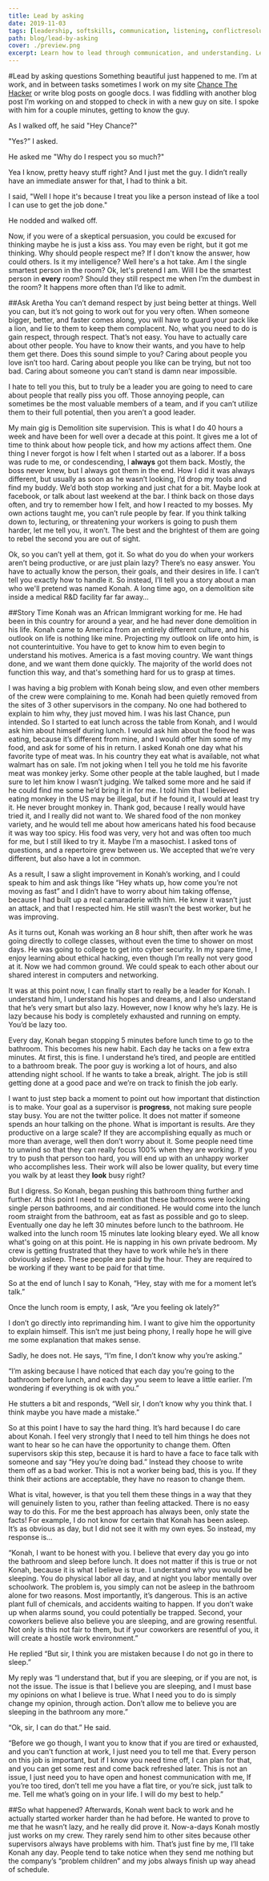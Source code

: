 ```yaml
---
title: Lead by asking
date: 2019-11-03
tags: [leadership, softskills, communication, listening, conflictresolution]
path: blog/lead-by-asking
cover: ./preview.png
excerpt: Learn how to lead through communication, and understanding. Learn to listen to people, and help resolve conflict in the process.
---
```


#Lead by asking questions
Something beautiful just happened to me. I’m at work, and in between tasks sometimes I work on my site <a href="https://chancethehacker.com" rel="nofollow noopener noreferrer" target="_blank">Chance The Hacker</a> or write blog posts on google docs. I was fiddling with another blog post I’m working on and stopped to check in with a new guy on site. I spoke with him for a couple minutes, getting to know the guy.

As I walked off, he said "Hey Chance?"

"Yes?” I asked.

He asked me "Why do I respect you so much?"

Yea I know, pretty heavy stuff right? And I just met the guy. I didn’t really have an immediate answer for that, I had to think a bit.

I said, "Well I hope it's because I treat you like a person instead of like a tool I can use to get the job done."

He nodded and walked off.

Now, if you were of a skeptical persuasion, you could be excused for thinking maybe he is just a kiss ass. You may even be right, but it got me thinking. Why should people respect me? If I don't know the answer, how could others. Is it my intelligence? Well here's a hot take. Am I the single smartest person in the room? Ok, let's pretend I am. Will I be the smartest person in **every** room? Should they still respect me when I’m the dumbest in the room? It happens more often than I’d like to admit.

##Ask Aretha
You can’t demand respect by just being better at things. Well you can, but it’s not going to work out for you very often. When someone bigger, better, and faster comes along, you will have to guard your pack like a lion, and lie to them to keep them complacent. No, what you need to do is gain respect, through respect. That’s not easy. You have to actually care about other people. You have to know their wants, and you have to help them get there. Does this sound simple to you? Caring about people you love isn’t too hard. Caring about people you like can be trying, but not too bad. Caring about someone you can’t stand is damn near impossible.

I hate to tell you this, but to truly be a leader you are going to need to care about people that really piss you off. Those annoying people, can sometimes be the most valuable members of a team, and if you can’t utilize them to their full potential, then you aren’t a good leader.

My main gig is Demolition site supervision. This is what I do 40 hours a week and have been for well over a decade at this point. It gives me a lot of time to think about how people tick, and how my actions affect them. One thing I never forgot is how I felt when I started out as a laborer. If a boss was rude to me, or condescending, I **always** got them back. Mostly, the boss never knew, but I always got them in the end. How I did it was always different, but usually as soon as he wasn’t looking, I’d drop my tools and find my buddy. We’d both stop working and just chat for a bit. Maybe look at facebook, or talk about last weekend at the bar. I think back on those days often, and try to remember how I felt, and how I reacted to my bosses. My own actions taught me, you can’t rule people by fear. If you think talking down to, lecturing, or threatening your workers is going to push them harder, let me tell you, it won’t. The best and the brightest of them are going to rebel the second you are out of sight.

Ok, so you can’t yell at them, got it. So what do you do when your workers aren’t being productive, or are just plain lazy? There’s no easy answer. You have to actually know the person, their goals, and their desires in life. I can’t tell you exactly how to handle it. So instead, I’ll tell you a story about a man who we'll pretend was named Konah. A long time ago, on a demolition site inside a medical R&D facility far far away…

##Story Time
Konah was an African Immigrant working for me. He had been in this country for around a year, and he had never done demolition in his life. Konah came to America from an entirely different culture, and his outlook on life is nothing like mine. Projecting my outlook on life onto him, is not counterintuitive. You have to get to know him to even begin to understand his motives. America is a fast moving country. We want things done, and we want them done quickly. The majority of the world does not function this way, and that's something hard for us to grasp at times.

I was having a big problem with Konah being slow, and even other members of the crew were complaining to me. Konah had been quietly removed from the sites of 3 other supervisors in the company. No one had bothered to explain to him why, they just moved him. I was his last Chance, pun intended. So I started to eat lunch across the table from Konah, and I would ask him about himself during lunch. I would ask him about the food he was eating, because it’s different from mine, and I would offer him some of my food, and ask for some of his in return. I asked Konah one day what his favorite type of meat was. In his country they eat what is available, not what walmart has on sale. I’m not joking when I tell you he told me his favorite meat was monkey jerky. Some other people at the table laughed, but I made sure to let him know I wasn’t judging. We talked some more and he said if he could find me some he’d bring it in for me. I told him that I believed eating monkey in the US may be illegal, but if he found it, I would at least try it. He never brought monkey in. Thank god, because I really would have tried it, and I really did not want to. We shared food of the non monkey variety, and he would tell me about how americans hated his food because it was way too spicy. His food was very, very hot and was often too much for me, but I still liked to try it. Maybe I’m a masochist. I asked tons of questions, and a repertoire grew between us. We accepted that we’re very different, but also have a lot in common.

As a result, I saw a slight improvement in Konah’s working, and I could speak to him and ask things like “Hey whats up, how come you’re not moving as fast” and I didn’t have to worry about him taking offense, because I had built up a real camaraderie with him. He knew it wasn’t just an attack, and that I respected him. He still wasn’t the best worker, but he was improving.

As it turns out, Konah was working an 8 hour shift, then after work he was going directly to college classes, without even the time to shower on most days. He was going to college to get into cyber security. In my spare time, I enjoy learning about ethical hacking, even though I’m really not very good at it. Now we had common ground. We could speak to each other about our shared interest in computers and networking.

It was at this point now, I can finally start to really be a leader for Konah. I understand him, I understand his hopes and dreams, and I also understand that he’s very smart but also lazy. However, now I know why he’s lazy. He is lazy because his body is completely exhausted and running on empty. You’d be lazy too.

Every day, Konah began stopping 5 minutes before lunch time to go to the bathroom. This becomes his new habit. Each day he tacks on a few extra minutes. At first, this is fine. I understand he’s tired, and people are entitled to a bathroom break. The poor guy is working a lot of hours, and also attending night school. If he wants to take a break, alright. The job is still getting done at a good pace and we’re on track to finish the job early.

I want to just step back a moment to point out how important that distinction is to make. Your goal as a supervisor is **progress**, not making sure people stay busy. You are not the twitter police. It does not matter if someone spends an hour talking on the phone. What is important is results. Are they productive on a large scale? If they are accomplishing equally as much or more than average, well then don’t worry about it. Some people need time to unwind so that they can really focus 100% when they are working. If you try to push that person too hard, you will end up with an unhappy worker who accomplishes less. Their work will also be lower quality, but every time you walk by at least they **look** busy right?

But I digress. So Konah, began pushing this bathroom thing further and further. At this point I need to mention that these bathrooms were locking single person bathrooms, and air conditioned. He would come into the lunch room straight from the bathroom, eat as fast as possible and go to sleep. Eventually one day he left 30 minutes before lunch to the bathroom. He walked into the lunch room 15 minutes late looking bleary eyed. We all know what's going on at this point. He is napping in his own private bedroom. My crew is getting frustrated that they have to work while he’s in there obviously asleep. These people are paid by the hour. They are required to be working if they want to be paid for that time.

So at the end of lunch I say to Konah, “Hey, stay with me for a moment let’s talk.”

Once the lunch room is empty, I ask, “Are you feeling ok lately?”

I don’t go directly into reprimanding him. I want to give him the opportunity to explain himself. This isn’t me just being phony, I really hope he will give me some explanation that makes sense.

Sadly, he does not. He says, “I’m fine, I don’t know why you’re asking.”

“I’m asking because I have noticed that each day you’re going to the bathroom before lunch, and each day you seem to leave a little earlier. I’m wondering if everything is ok with you.”

He stutters a bit and responds, “Well sir, I don’t know why you think that. I think maybe you have made a mistake.”

So at this point I have to say the hard thing. It’s hard because I do care about Konah. I feel very strongly that I need to tell him things he does not want to hear so he can have the opportunity to change them. Often supervisors skip this step, because it is hard to have a face to face talk with someone and say “Hey you’re doing bad.” Instead they choose to write them off as a bad worker. This is not a worker being bad, this is you. If they think their actions are acceptable, they have no reason to change them.

What is vital, however, is that you tell them these things in a way that they will genuinely listen to you, rather than feeling attacked. There is no easy way to do this. For me the best approach has always been, only state the facts! For example, I do not know for certain that Konah has been asleep. It’s as obvious as day, but I did not see it with my own eyes. So instead, my response is…

“Konah, I want to be honest with you. I believe that every day you go into the bathroom and sleep before lunch. It does not matter if this is true or not Konah, because it is what I believe is true. I understand why you would be sleeping. You do physical labor all day, and at night you labor mentally over schoolwork. The problem is, you simply can not be asleep in the bathroom alone for two reasons. Most importantly, it’s dangerous. This is an active plant full of chemicals, and accidents waiting to happen. If you don’t wake up when alarms sound, you could potentially be trapped. Second, your coworkers believe also believe you are sleeping, and are growing resentful. Not only is this not fair to them, but if your coworkers are resentful of you, it will create a hostile work environment.”

He replied “But sir, I think you are mistaken because I do not go in there to sleep.”

My reply was “I understand that, but if you are sleeping, or if you are not, is not the issue. The issue is that I believe you are sleeping, and I must base my opinions on what I believe is true. What I need you to do is simply change my opinion, through action. Don’t allow me to believe you are sleeping in the bathroom any more.”

“Ok, sir, I can do that.” He said.

“Before we go though, I want you to know that if you are tired or exhausted, and you can’t function at work, I just need you to tell me that. Every person on this job is important, but if I know you need time off, I can plan for that, and you can get some rest and come back refreshed later. This is not an issue, I just need you to have open and honest communication with me, If you’re too tired, don’t tell me you have a flat tire, or you’re sick, just talk to me. Tell me what’s going on in your life. I will do my best to help.”

##So what happened?
Afterwards, Konah went back to work and he actually started worker harder than he had before. He wanted to prove to me that he wasn’t lazy, and he really did prove it. Now-a-days Konah mostly just works on my crew. They rarely send him to other sites because other supervisors always have problems with him. That’s just fine by me, I’ll take Konah any day. People tend to take notice when they send me nothing but the company’s “problem children” and my jobs always finish up way ahead of schedule.
